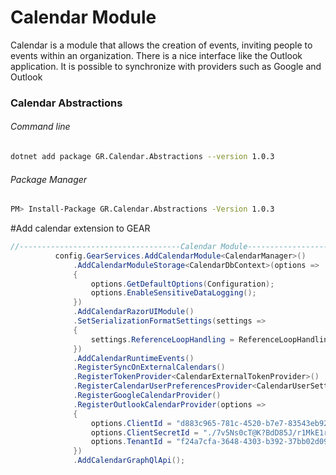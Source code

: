 # Calendar Module

Calendar is a module that allows the creation of events, inviting people to events within an organization. There is a nice interface like the Outlook application. It is possible to synchronize with providers such as Google and Outlook

### Calendar Abstractions
###### Command line 
```sh
dotnet add package GR.Calendar.Abstractions --version 1.0.3
```
###### Package Manager

```sh
PM> Install-Package GR.Calendar.Abstractions -Version 1.0.3
```


#Add calendar extension to GEAR

  ```csharp
  //------------------------------------Calendar Module-------------------------------------
			config.GearServices.AddCalendarModule<CalendarManager>()
				.AddCalendarModuleStorage<CalendarDbContext>(options =>
				{
					options.GetDefaultOptions(Configuration);
					options.EnableSensitiveDataLogging();
				})
				.AddCalendarRazorUIModule()
				.SetSerializationFormatSettings(settings =>
				{
					settings.ReferenceLoopHandling = ReferenceLoopHandling.Ignore;
				})
				.AddCalendarRuntimeEvents()
				.RegisterSyncOnExternalCalendars()
				.RegisterTokenProvider<CalendarExternalTokenProvider>()
				.RegisterCalendarUserPreferencesProvider<CalendarUserSettingsService>()
				.RegisterGoogleCalendarProvider()
				.RegisterOutlookCalendarProvider(options =>
				{
					options.ClientId = "d883c965-781c-4520-b7e7-83543eb92b4a";
					options.ClientSecretId = "./7v5Ns0cT@K?BdD85J/r1MkE1rlPran";
					options.TenantId = "f24a7cfa-3648-4303-b392-37bb02d09d28";
				})
				.AddCalendarGraphQlApi();

 ```
